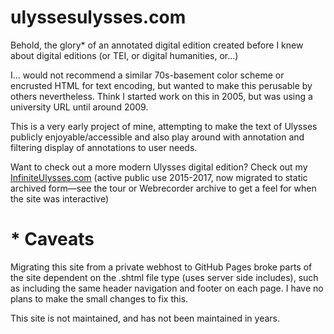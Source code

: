 # ulyssesulysses.com

Behold, the glory* of an annotated digital edition created before I knew about digital editions (or TEI, or digital humanities, or...) 

I... would not recommend a similar 70s-basement color scheme or encrusted HTML for text encoding, but wanted to make this perusable by others nevertheless. Think I started work on this in 2005, but was using a university URL until around 2009.

This is a very early project of mine, attempting to make the text of Ulysses publicly enjoyable/accessible and also play around with annotation and filtering display of annotations to user needs.

Want to check out a more modern Ulysses digital edition? Check out my [InfiniteUlysses.com](http://www.infiniteulysses.com) (active public use 2015-2017, now migrated to static archived form—see the tour or Webrecorder archive to get a feel for when the site was interactive)

# * Caveats
Migrating this site from a private webhost to GitHub Pages broke parts of the site dependent on the .shtml file type (uses server side includes), such as including the same header navigation and footer on each page. I have no plans to make the small changes to fix this.

This site is not maintained, and has not been maintained in years.
